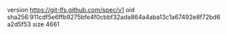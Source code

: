 version https://git-lfs.github.com/spec/v1
oid sha256:911cdf5e6ffb9275bfe4f0cbbf32ada864a4aba13c1a67492e8f72bd6a2d5f53
size 4661
